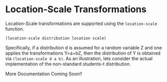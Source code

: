 # Location-Scale Transformations
Location-Scale transformations are supported using the `location-scale` function. 

`(location-scale distribution location scale)`

Specifically, if a distribution d is assumed for a random variable Z and one applies the transformations
Y=a+bZ, then the distribution of Y is obtained via `(location-scale d a b)`. As an illustration, lets consider the actual implementation of the non-standard students-t distribution.

More Documentation Coming Soon!!
